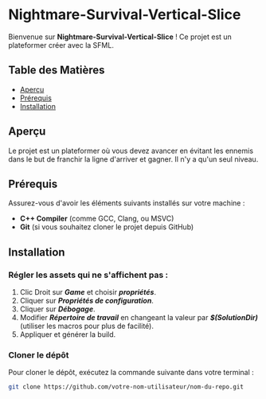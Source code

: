 # Nightmare-Survival-Vertical-Slice

Bienvenue sur **Nightmare-Survival-Vertical-Slice** ! Ce projet est un plateformer créer avec la SFML.

## Table des Matières

- [Aperçu](#aperçu)
- [Prérequis](#prérequis)
- [Installation](#installation)

## Aperçu

Le projet est un plateformer où vous devez avancer en évitant les ennemis dans le but de franchir la ligne d'arriver et gagner. Il n'y a qu'un seul niveau.

## Prérequis

Assurez-vous d'avoir les éléments suivants installés sur votre machine :

- **C++ Compiler** (comme GCC, Clang, ou MSVC)
- **Git** (si vous souhaitez cloner le projet depuis GitHub)

## Installation

### Régler les assets qui ne s'affichent pas :

1. Clic Droit sur ***Game*** et choisir ***propriétés***.
2. Cliquer sur ***Propriétés de configuration***.
3. Cliquer sur ***Débogage***.
4. Modifier ***Répertoire de travail*** en changeant la valeur par ***$(SolutionDir)*** (utiliser les macros pour plus de facilité).
5. Appliquer et générer la build.

### Cloner le dépôt

Pour cloner le dépôt, exécutez la commande suivante dans votre terminal :

```bash
git clone https://github.com/votre-nom-utilisateur/nom-du-repo.git
